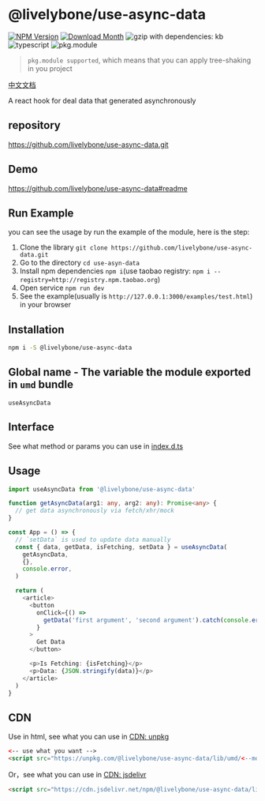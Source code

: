 # @livelybone/use-async-data
[![NPM Version](http://img.shields.io/npm/v/@livelybone/use-async-data.svg?style=flat-square)](https://www.npmjs.com/package/@livelybone/use-async-data)
[![Download Month](http://img.shields.io/npm/dm/@livelybone/use-async-data.svg?style=flat-square)](https://www.npmjs.com/package/@livelybone/use-async-data)
![gzip with dependencies: kb](https://img.shields.io/badge/gzip--with--dependencies-kb-brightgreen.svg "gzip with dependencies: kb")
![typescript](https://img.shields.io/badge/typescript-supported-blue.svg "typescript")
![pkg.module](https://img.shields.io/badge/pkg.module-supported-blue.svg "pkg.module")

> `pkg.module supported`, which means that you can apply tree-shaking in you project

[中文文档](./README-CN.md)

A react hook for deal data that generated asynchronously

## repository
https://github.com/livelybone/use-async-data.git

## Demo
https://github.com/livelybone/use-async-data#readme

## Run Example
you can see the usage by run the example of the module, here is the step:

1. Clone the library `git clone https://github.com/livelybone/use-async-data.git`
2. Go to the directory `cd use-asyn-data`
3. Install npm dependencies `npm i`(use taobao registry: `npm i --registry=http://registry.npm.taobao.org`)
4. Open service `npm run dev`
5. See the example(usually is `http://127.0.0.1:3000/examples/test.html`) in your browser

## Installation
```bash
npm i -S @livelybone/use-async-data
```

## Global name - The variable the module exported in `umd` bundle
`useAsyncData`

## Interface
See what method or params you can use in [index.d.ts](./index.d.ts)

## Usage
```typescript jsx
import useAsyncData from '@livelybone/use-async-data'

function getAsyncData(arg1: any, arg2: any): Promise<any> {
  // get data asynchronously via fetch/xhr/mock
}

const App = () => {
  // `setData` is used to update data manually
  const { data, getData, isFetching, setData } = useAsyncData(
    getAsyncData,
    {},
    console.error,
  )

  return (
    <article>
      <button
        onClick={() =>
          getData('first argument', 'second argument').catch(console.error)
        }
      >
        Get Data
      </button>

      <p>Is Fetching: {isFetching}</p>
      <p>Data: {JSON.stringify(data)}</p>
    </article>
  )
}
```

## CDN
Use in html, see what you can use in [CDN: unpkg](https://unpkg.com/@livelybone/use-async-data/lib/umd/)
```html
<-- use what you want -->
<script src="https://unpkg.com/@livelybone/use-async-data/lib/umd/<--module-->.js"></script>
```

Or，see what you can use in [CDN: jsdelivr](https://cdn.jsdelivr.net/npm/@livelybone/use-async-data/lib/umd/)
```html
<script src="https://cdn.jsdelivr.net/npm/@livelybone/use-async-data/lib/umd/<--module-->.js"></script>
```
